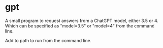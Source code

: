 # gpt

A small program to request answers from a ChatGPT model, either 3.5 or 4. Which can be specified as "model=3.5" or "model=4" from the command line.

Add to path to run from the command line.